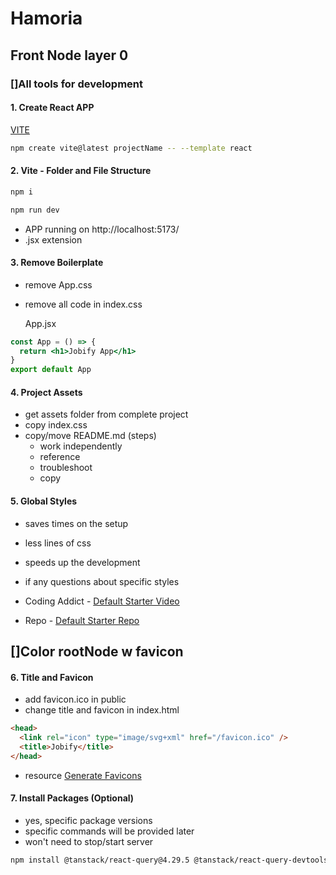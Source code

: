# Hamoria

## Front Node layer 0

### []All tools for development

#### 1. Create React APP

[VITE](https://vitejs.dev/guide/)

```sh
npm create vite@latest projectName -- --template react
```

#### 2. Vite - Folder and File Structure

```sh
npm i
```

```sh
npm run dev
```

- APP running on http://localhost:5173/
- .jsx extension

#### 3. Remove Boilerplate

- remove App.css
- remove all code in index.css

  App.jsx

```jsx
const App = () => {
  return <h1>Jobify App</h1>
}
export default App
```

#### 4. Project Assets

- get assets folder from complete project
- copy index.css
- copy/move README.md (steps)
  - work independently
  - reference
  - troubleshoot
  - copy

#### 5. Global Styles

- saves times on the setup
- less lines of css
- speeds up the development

- if any questions about specific styles
- Coding Addict - [Default Starter Video](https://youtu.be/UDdyGNlQK5w)
- Repo - [Default Starter Repo](https://github.com/john-smilga/default-starter)

## []Color rootNode w favicon

#### 6. Title and Favicon

- add favicon.ico in public
- change title and favicon in index.html

```html
<head>
  <link rel="icon" type="image/svg+xml" href="/favicon.ico" />
  <title>Jobify</title>
</head>
```

- resource [Generate Favicons](https://favicon.io/)

#### 7. Install Packages (Optional)

- yes, specific package versions
- specific commands will be provided later
- won't need to stop/start server

```sh
npm install @tanstack/react-query@4.29.5 @tanstack/react-query-devtools@4.29.6 axios@1.3.6 dayjs@1.11.7 react-icons@4.8.0 react-router-dom@6.10.0 react-toastify@9.1.2 recharts@2.5.0 styled-components@5.3.10
```
